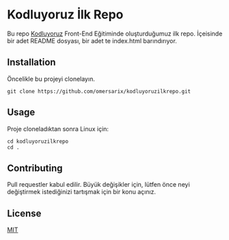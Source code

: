 # Kodluyoruz İlk Repo
Bu repo [Kodluyoruz](https://kodluyoruz.org/) Front-End Eğitiminde oluşturduğumuz ilk repo. İçeisinde bir adet README dosyası, bir adet te index.html barındırıyor. 

## Installation
Öncelikle bu projeyi clonelayın.

```
git clone https://github.com/omersarix/kodluyoruzilkrepo.git
```
## Usage
Proje cloneladıktan sonra 
Linux için:
```
cd kodluyoruzilkrepo
cd . 

```

## Contributing

Pull requestler kabul edilir. Büyük değişikler için, lütfen önce neyi değiştirmek istediğinizi tartışmak için bir konu açınız. 

## License  

[MIT](https://choosealicense.com/licenses/mit)


